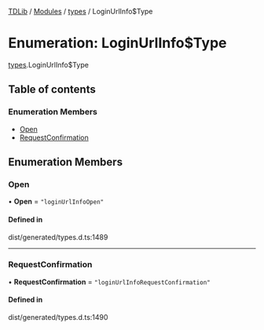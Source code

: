 [TDLib](../README.md) / [Modules](../modules.md) / [types](../modules/types.md) / LoginUrlInfo$Type

# Enumeration: LoginUrlInfo$Type

[types](../modules/types.md).LoginUrlInfo$Type

## Table of contents

### Enumeration Members

- [Open](types.LoginUrlInfo_Type.md#open)
- [RequestConfirmation](types.LoginUrlInfo_Type.md#requestconfirmation)

## Enumeration Members

### Open

• **Open** = ``"loginUrlInfoOpen"``

#### Defined in

dist/generated/types.d.ts:1489

___

### RequestConfirmation

• **RequestConfirmation** = ``"loginUrlInfoRequestConfirmation"``

#### Defined in

dist/generated/types.d.ts:1490
